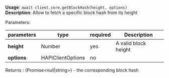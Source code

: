 **Usage**: `await client.core.getBlockHash(height, options)`  
**Description**: Allow to fetch a specific block hash from  its height

Parameters:

| parameters                | type                | required       | Description                                                                                      |
|---------------------------|---------------------|----------------| ------------------------------------------------------------------------------------------------ |
| **height**                | Number              | yes            | A valid block height |
| **options**               | HAPIClientOptions   | no             |  |

Returns : {Promise<null|string>} - the corresponding block hash
